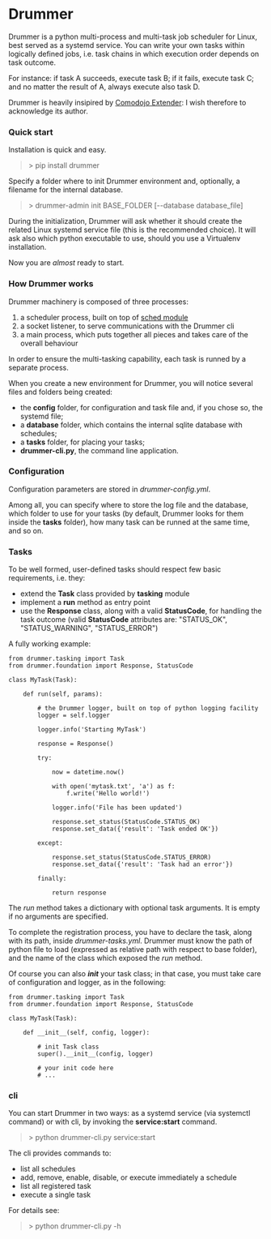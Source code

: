 # Drummer

Drummer is a python multi-process and multi-task job scheduler for Linux, best served as a systemd service. You can write your own tasks within logically defined jobs, i.e. task chains in which execution order depends on task outcome.

For instance: if task A succeeds, execute task B; if it fails, execute task C; and no matter the result of A, always execute also task D.

Drummer is heavily insipired by [Comodojo Extender](https://github.com/comodojo): I wish therefore to acknowledge its author.


### Quick start

Installation is quick and easy.

> \> pip install drummer

Specify a folder where to init Drummer environment and, optionally, a filename for the internal database.

> \> drummer-admin init BASE_FOLDER [--database database_file]

During the initialization, Drummer will ask whether it should create the related Linux systemd service file (this is the recommended choice). It will ask also which python executable to use, should you use a Virtualenv installation.

Now you are *almost* ready to start.


### How Drummer works

Drummer machinery is composed of three processes:
1. a scheduler process, built on top of [sched module](https://docs.python.org/3/library/sched.html "Python Event Scheduler")
2. a socket listener, to serve communications with the Drummer cli
3. a main process, which puts together all pieces and takes care of the overall behaviour

In order to ensure the multi-tasking capability, each task is runned by a separate process.

When you create a new environment for Drummer, you will notice several files and folders being created:
- the **config** folder, for configuration and task file and, if you chose so, the systemd file;
- a **database** folder, which contains the internal sqlite database with schedules;
- a **tasks** folder, for placing your tasks;
- **drummer-cli.py**, the command line application.


### Configuration

Configuration parameters are stored in *drummer-config.yml*.

Among all, you can specify where to store the log file and the database, which folder to use for your tasks (by default, Drummer looks for them inside the **tasks** folder), how many task can be runned at the same time, and so on.


### Tasks

To be well formed, user-defined tasks should respect few basic requirements, i.e. they:
- extend the **Task** class provided by **tasking** module
- implement a **run** method as entry point
- use the **Response** class, along with a valid **StatusCode**, for handling the task outcome (valid **StatusCode** attributes are: "STATUS_OK", "STATUS_WARNING", "STATUS_ERROR")

A fully working example:

```
from drummer.tasking import Task
from drummer.foundation import Response, StatusCode

class MyTask(Task):

    def run(self, params):

        # the Drummer logger, built on top of python logging facility
        logger = self.logger

        logger.info('Starting MyTask')

        response = Response()

        try:

            now = datetime.now()

            with open('mytask.txt', 'a') as f:
                f.write('Hello world!')

            logger.info('File has been updated')

            response.set_status(StatusCode.STATUS_OK)
            response.set_data({'result': 'Task ended OK'})

        except:

            response.set_status(StatusCode.STATUS_ERROR)
            response.set_data({'result': 'Task had an error'})

        finally:

            return response
```

The *run* method takes a dictionary with optional task arguments. It is empty if no arguments are specified.

To complete the registration process, you have to declare the task, along with its path, inside *drummer-tasks.yml*. Drummer must know the path of python file to load (expressed as relative path with respect to base folder), and the name of the class which exposed the *run* method.

Of course you can also *__init__* your task class; in that case, you must take care of configuration and logger, as in the following:

```
from drummer.tasking import Task
from drummer.foundation import Response, StatusCode

class MyTask(Task):

    def __init__(self, config, logger):

        # init Task class
        super().__init__(config, logger)

        # your init code here
        # ...

```

### cli

You can start Drummer in two ways: as a systemd service (via systemctl command) or with cli, by invoking the **service:start** command.

> \> python drummer-cli.py service:start

The cli provides commands to:
- list all schedules
- add, remove, enable, disable, or execute immediately a schedule
- list all registered task
- execute a single task

For details see:

> \> python drummer-cli.py -h

